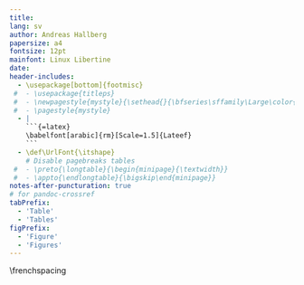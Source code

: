 ```yaml
---
title:
lang: sv
author: Andreas Hallberg
papersize: a4
fontsize: 12pt
mainfont: Linux Libertine
date:
header-includes:
  - \usepackage[bottom]{footmisc} 
 #  - \usepackage{titleps}
 #  - \newpagestyle{mystyle}{\sethead{}{\bfseries\sffamily\Large\color{black!20} DRAFT --- DO NOT DISTRIBUTE}{}\setfoot{}{\thepage}{}}
 #  - \pagestyle{mystyle}
  - |
    ```{=latex}
    \babelfont[arabic]{rm}[Scale=1.5]{Lateef}
    ```
  - \def\UrlFont{\itshape}
    # Disable pagebreaks tables
 #  - \preto{\longtable}{\begin{minipage}{\textwidth}}
 #  - \appto{\endlongtable}{\bigskip\end{minipage}}
notes-after-puncturation: true
# for pandoc-crossref
tabPrefix:
  - 'Table'
  - 'Tables'
figPrefix:
  - 'Figure'
  - 'Figures'
---
```


\frenchspacing
